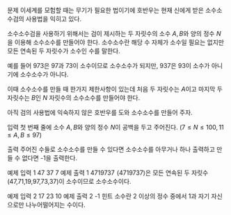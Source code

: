 문제
이세계를 모험할 때는 무기가 필요한 법이기에 호반우는 현재 신에게 받은 소수소수검의 사용법을 익히고 있다.

소수소수검을 사용하기 위해서는 검이 제시하는 두 자릿수의 소수 $A,\,B$와 양의 정수 $N$을 이용해 소수소수를 만들어야 한다. 소수소수란 해당 수 자체가 소수일 필요는 없지만 모든 연속된 두 자릿수가 소수인 수를 말한다.

예를 들어 $973$은 $97$과 $73$이 소수이므로 소수소수가 되지만, $937$은 $93$이 소수가 아니기에 소수소수가 아니다.

이때 소수소수를 만들 때 한가지 제한사항이 있는데 처음 두 자릿수는 $A$이고 마지막 두 자릿수는 $B$인 $N$ 자릿수의 소수소수를 만들어야 한다.

아직 검의 사용법에 익숙하지 않은 호반우를 도와 소수소수를 만들어 주자.

입력
첫 번째 줄에 소수 $A,\,B$와 양의 정수 $N$이 공백을 두고 주어진다. $(7 \le N \le 100,\,11 \le A,\,B \le 97)$ 

출력
주어진 수들로 소수소수를 만들 수 있다면 소수소수를 아무거나 하나 출력하고 만들 수 없다면 -1을 출력한다.

예제 입력 1 
47 37 7
예제 출력 1 
4719737
 \(4719737\)은 모든 연속된 두 자릿수 \(47,71,19,97,73,37\)이 소수이므로 소수소수이다.

예제 입력 2 
17 23 10
예제 출력 2 
-1
힌트
소수란 $2$ 이상의 정수 중에서 $1$과 자기 자신으로만 나누어떨어지는 수이다.